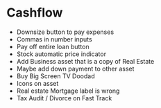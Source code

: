 # Cashflow

- Downsize button to pay expenses
- Commas in number inputs
- Pay off entire loan button
- Stock automatic price indicator
- Add Business asset that is a copy of Real Estate
- Maybe add down payment to other asset
- Buy Big Screen TV Doodad
- Icons on asset
- Real estate Mortgage label is wrong
- Tax Audit / Divorce on Fast Track
